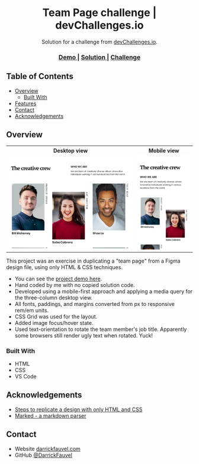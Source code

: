 <!-- Please update value in the {}  -->

<h1 align="center">Team Page challenge | devChallenges.io</h1>

<div align="center">
   Solution for a challenge from  <a href="http://devchallenges.io" target="_blank">devChallenges.io</a>.
</div>

<div align="center">
  <h3>
    <a href="https://darrickfauvel.github.io/devchallenges-rwd-my-team-page/" target="_blank">
      Demo
    </a>
    <span> | </span>
    <a href="https://github.com/DarrickFauvel/devchallenges-rwd-my-team-page" target="_blank">
      Solution
    </a>
    <span> | </span>
    <a href="https://devchallenges.io/challenges/hhmesazsqgKXrTkYkt0U" target="_blank">
      Challenge
    </a>
  </h3>
</div>

<!-- TABLE OF CONTENTS -->

## Table of Contents

- [Overview](#overview)
  - [Built With](#built-with)
- [Features](#features)
- [Contact](#contact)
- [Acknowledgements](#acknowledgements)

<!-- OVERVIEW -->

## Overview

<table>
   <tr>
      <th>Desktop view</th>
      <th>Mobile view</th>
   </tr>
   <tr>
      <td>
         <img src="https://github.com/DarrickFauvel/devchallenges-rwd-my-team-page/blob/main/screenshot-desktop.png" width="500px" />
      </td>
      <td>
         <img src="https://github.com/DarrickFauvel/devchallenges-rwd-my-team-page/blob/main/screenshot-mobile.png" width="200px" />
      </td>
   </tr>
</table>

This project was an exercise in duplicating a "team page" from a Figma design file, using only HTML & CSS techniques.

- You can see the <a href="https://darrickfauvel.github.io/devchallenges-rwd-my-team-page/" target="_blank">project demo here</a>.
- Hand coded by me with no copied solution code.
- Developed using a mobile-first approach and applying a media query for the three-column desktop view.
- All fonts, paddings, and margins converted from px to responsive rem/em units.
- CSS Grid was used for the layout.
- Added image focus/hover state.
- Used text-orientation to rotate the team member's job title. Apparently some browsers still render ugly text when rotated. Yuck!

### Built With

- HTML
- CSS
- VS Code

## Acknowledgements

<!-- This section should list any articles or add-ons/plugins that helps you to complete the project. This is optional but it will help you in the future. For exmpale -->

- [Steps to replicate a design with only HTML and CSS](https://devchallenges-blogs.web.app/how-to-replicate-design/)
- [Marked - a markdown parser](https://github.com/chjj/marked)

## Contact

- Website [darrickfauvel.com](https://darrickfauvel.com)
- GitHub [@DarrickFauvel](https://github.com/DarrickFauvel)
